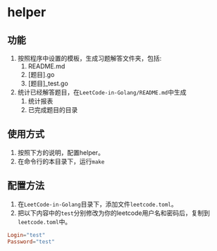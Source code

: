 # helper

## 功能
1. 按照程序中设置的模板，生成习题解答文件夹，包括:
    1. README.md
    1. [题目].go
    1. [题目]_test.go
1. 统计已经解答题目，在`LeetCode-in-Golang/README.md`中生成
    1. 统计报表
    1. 已完成题目的目录

## 使用方式 
1. 按照下方的说明，配置helper。
1. 在命令行的本目录下，运行`make`
    
## 配置方法
1. 在`LeetCode-in-Golang`目录下，添加文件`leetcode.toml`。
1. 把以下内容中的`test`分别修改为你的leetcode用户名和密码后，复制到`leetcode.toml`中。
```toml
Login="test"
Password="test"
```

